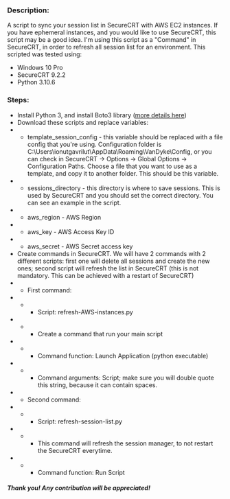 ### Description:
A script to sync your session list in SecureCRT with AWS EC2 instances. If you have ephemeral instances, and you would like to use SecureCRT, this script may be a good idea. I'm using this script as a "Command" in SecureCRT, in order to refresh all session list for an environment.
This scripted was tested using:
- Windows 10 Pro
- SecureCRT 9.2.2
- Python 3.10.6

### Steps:
- Install Python 3, and install Boto3 library ([more details here](https://boto3.amazonaws.com/v1/documentation/api/latest/guide/quickstart.html))
- Download these scripts and replace variables:
- - template_session_config - this variable should be replaced with a file config that you're using. Configuration folder is C:\Users\ionutgavrilut\AppData\Roaming\VanDyke\Config, or you can check in SecureCRT -> Options -> Global Options -> Configuration Paths. Choose a file that you want to use as a template, and copy it to another folder. This should be this variable.
- - sessions_directory - this directory is where to save sessions. This is used by SecureCRT and you should set the correct directory. You can see an example in the script.
- - aws_region - AWS Region
- - aws_key - AWS Access Key ID
- - aws_secret - AWS Secret access key
- Create commands in SecureCRT. We will have 2 commands with 2 different scripts: first one will delete all sessions and create the new ones; second script will refresh the list in SecureCRT (this is not mandatory. This can be achieved with a restart of SecureCRT)
- - First command:
- - - Script: refresh-AWS-instances.py
- - - Create a command that run your main script
- - - Command function: Launch Application (python executable)
- - - Command arguments: Script; make sure you will double quote this string, because it can contain spaces.
- - Second command:
- - - Script: refresh-session-list.py
- - - This command will refresh the session manager, to not restart the SecureCRT everytime.
- - - Command function: Run Script

##### Thank you! Any contribution will be appreciated!
